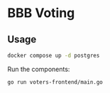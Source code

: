 # BBB Voting

## Usage
```bash
docker compose up -d postgres
```

Run the components:
```bash
go run voters-frontend/main.go
```